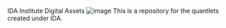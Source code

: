 IDA Institute Digital Assets
![image](https://github.com/danpele/IDA/assets/26813254/fde96bd9-2a3e-4a99-8b3f-c0042f237d71)
This is a repository for the quantlets created under IDA.
